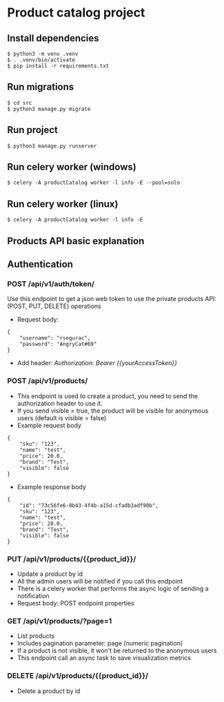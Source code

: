 # Product catalog project

## Install dependencies
```
$ python3 -m venv .venv
$ . .venv/bin/activate
$ pip install -r requirements.txt
```

## Run migrations

```
$ cd src
$ python3 manage.py migrate
```

## Run project
```
$ python3 manage.py runserver
```

## Run celery worker (windows)
```
$ celery -A productCatalog worker -l info -E --pool=solo
```

## Run celery worker (linux)
```
$ celery -A productCatalog worker -l info -E
```

## Products API basic explanation

## Authentication
### POST /api/v1/auth/token/
Use this endpoint to get a json web token to use the private products API: (POST, PUT, DELETE) operations
- Request body:
```
{
    "username": "rsegurac",
    "password": "AngryCat#69"
}
```
- Add header: *Authorization: Bearer {{yourAccessToken}}*

### POST /api/v1/products/
- This endpoint is used to create a product, you need to send the authorization header to use it.
- If you send visible = true, the product will be visible for anonymous users (default is visible = false)
- Example request body
```
{
    "sku": "123",
    "name": "test",
    "price": 20.0,
    "brand": "Test",
    "visible": false
}
```
- Example response body
```
{
    "id": "73c56fe6-0b43-4f4b-a15d-cfadb3adf90b",
    "sku": "123",
    "name": "test",
    "price": 20.0,
    "brand": "Test",
    "visible": false
}
```

### PUT /api/v1/products/{{product_id}}/
- Update a product by id
- All the admin users will be notified if you call this endpoint
- There is a celery worker that performs the async logic of sending a notification
- Request body: POST endpoint properties

### GET /api/v1/products/?page=1
- List products
- Includes pagination parameter: page (numeric pagination)
- If a product is not visible, it won't be returned to the anonymous users
- This endpoint call an async task to save visualization metrics

### DELETE /api/v1/products/{{product_id}}/
- Delete a product by id